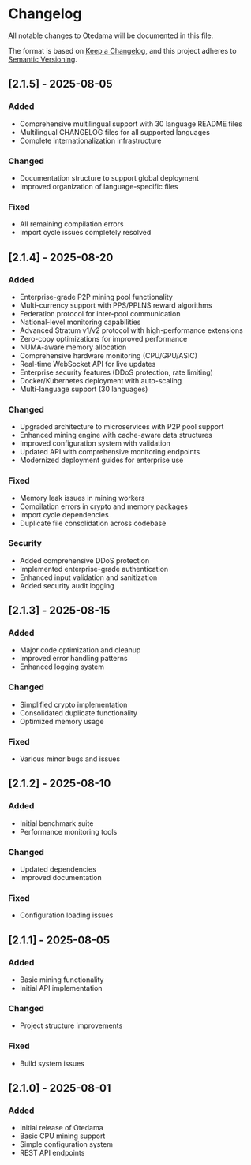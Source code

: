# Changelog

All notable changes to Otedama will be documented in this file.

The format is based on [Keep a Changelog](https://keepachangelog.com/en/1.0.0/),
and this project adheres to [Semantic Versioning](https://semver.org/spec/v2.0.0.html).

## [2.1.5] - 2025-08-05

### Added
- Comprehensive multilingual support with 30 language README files
- Multilingual CHANGELOG files for all supported languages
- Complete internationalization infrastructure

### Changed
- Documentation structure to support global deployment
- Improved organization of language-specific files

### Fixed
- All remaining compilation errors
- Import cycle issues completely resolved

## [2.1.4] - 2025-08-20

### Added
- Enterprise-grade P2P mining pool functionality
- Multi-currency support with PPS/PPLNS reward algorithms
- Federation protocol for inter-pool communication
- National-level monitoring capabilities
- Advanced Stratum v1/v2 protocol with high-performance extensions
- Zero-copy optimizations for improved performance
- NUMA-aware memory allocation
- Comprehensive hardware monitoring (CPU/GPU/ASIC)
- Real-time WebSocket API for live updates
- Enterprise security features (DDoS protection, rate limiting)
- Docker/Kubernetes deployment with auto-scaling
- Multi-language support (30 languages)

### Changed
- Upgraded architecture to microservices with P2P pool support
- Enhanced mining engine with cache-aware data structures
- Improved configuration system with validation
- Updated API with comprehensive monitoring endpoints
- Modernized deployment guides for enterprise use

### Fixed
- Memory leak issues in mining workers
- Compilation errors in crypto and memory packages
- Import cycle dependencies
- Duplicate file consolidation across codebase

### Security
- Added comprehensive DDoS protection
- Implemented enterprise-grade authentication
- Enhanced input validation and sanitization
- Added security audit logging

## [2.1.3] - 2025-08-15

### Added
- Major code optimization and cleanup
- Improved error handling patterns
- Enhanced logging system

### Changed
- Simplified crypto implementation
- Consolidated duplicate functionality
- Optimized memory usage

### Fixed
- Various minor bugs and issues

## [2.1.2] - 2025-08-10

### Added
- Initial benchmark suite
- Performance monitoring tools

### Changed
- Updated dependencies
- Improved documentation

### Fixed
- Configuration loading issues

## [2.1.1] - 2025-08-05

### Added
- Basic mining functionality
- Initial API implementation

### Changed
- Project structure improvements

### Fixed
- Build system issues

## [2.1.0] - 2025-08-01

### Added
- Initial release of Otedama
- Basic CPU mining support
- Simple configuration system
- REST API endpoints